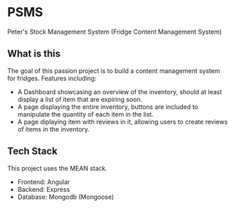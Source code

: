 # PSMS
Peter's Stock Management System (Fridge Content Management System)

## What is this
The goal of this passion project is to build a content management system for fridges.
Features including:
- A Dashboard showcasing an overview of the inventory, should at least display a list of item that are expiring soon.
- A page displaying the entire inventory, buttons are included to manipulate the quantity of each item in the list.
- A page diplaying item with reviews in it, allowing users to create reviews of items in the inventory.

## Tech Stack
This project uses the MEAN stack.
- Frontend: Angular
- Backend: Express
- Database: Mongodb (Mongoose)
